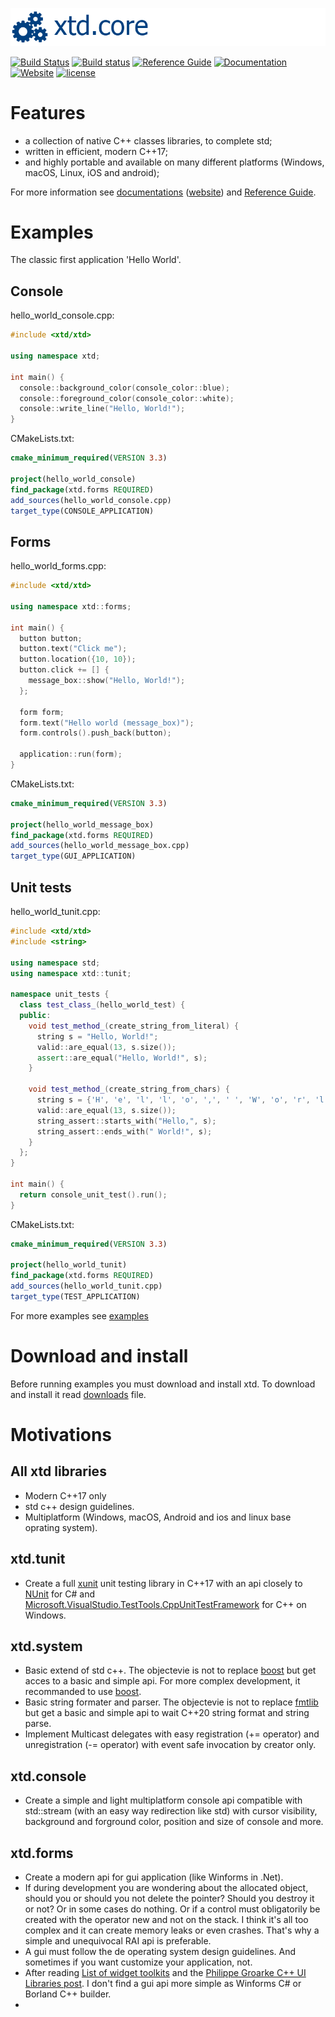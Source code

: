 [![console](docs/pictures/header.png)](https://gammasoft71.wixsite.com/gammasoft)

[![Build Status](https://travis-ci.org/gammasoft71/xtd.svg?branch=master)](https://travis-ci.org/gammasoft71/xtd)
[![Build status](https://ci.appveyor.com/api/projects/status/uqn1xbctwy88eghu?svg=true)](https://ci.appveyor.com/project/gammasoft71/xtd)
[![Reference Guide](https://img.shields.io/badge/code-Reference_Guide-brightgreen.svg)](https://codedocs.xyz/gammasoft71/xtd/)
[![Documentation](https://img.shields.io/badge/wiki-Documentaions-brightgreen.svg)](./docs/home.md)
[![Website](https://img.shields.io/badge/web-gammasoft-brightgreen.svg)](https://gammasoft71.wixsite.com/gammasoft)
[![license](https://img.shields.io/github/license/gammasoft71/xtd.svg)](LICENSE.md)
<!--- 
[![Download xtd](https://img.shields.io/sourceforge/dt/xtdpro.svg)](https://sourceforge.net/projects/xtdpro/files/latest/download)
[![GitHub top language](https://img.shields.io/github/languages/top/gammasoft71/xtd.svg)](README.md)
[![Windows](https://img.shields.io/badge/os-Windows-004080.svg)](README.md)
[![macOS](https://img.shields.io/badge/os-macOS-004080.svg)](README.md)
[![Linux](https://img.shields.io/badge/os-Linux-004080.svg)](README.md)
[![codecov](https://codecov.io/gh/gammasoft71/xtd/branch/master/graph/badge.svg)](https://codecov.io/gh/gammasoft71/xtd)
 --->

# Features

* a collection of native C++ classes libraries, to complete std;
* written in efficient, modern C++17;
* and highly portable and available on many different platforms (Windows, macOS, Linux, iOS and android);

For more information see [documentations](docs/home.md) ([website](https://gammasoft71.wixsite.com/gammasoft)) and [Reference Guide](https://codedocs.xyz/gammasoft71/xtd/).

# Examples

The classic first application 'Hello World'.

## Console

hello_world_console.cpp:

```c++
#include <xtd/xtd>

using namespace xtd;

int main() {
  console::background_color(console_color::blue);
  console::foreground_color(console_color::white);
  console::write_line("Hello, World!");
}
```

CMakeLists.txt:

```cmake
cmake_minimum_required(VERSION 3.3)

project(hello_world_console)
find_package(xtd.forms REQUIRED)
add_sources(hello_world_console.cpp)
target_type(CONSOLE_APPLICATION)
```

## Forms

hello_world_forms.cpp:

```c++
#include <xtd/xtd>

using namespace xtd::forms;

int main() {
  button button;
  button.text("Click me");
  button.location({10, 10});
  button.click += [] {
    message_box::show("Hello, World!");
  };
  
  form form;
  form.text("Hello world (message_box)");
  form.controls().push_back(button);
  
  application::run(form);
}
```

CMakeLists.txt:

```cmake
cmake_minimum_required(VERSION 3.3)

project(hello_world_message_box)
find_package(xtd.forms REQUIRED)
add_sources(hello_world_message_box.cpp)
target_type(GUI_APPLICATION)
```

## Unit tests

hello_world_tunit.cpp:

```c++
#include <xtd/xtd>
#include <string>

using namespace std;
using namespace xtd::tunit;

namespace unit_tests {
  class test_class_(hello_world_test) {
  public:
    void test_method_(create_string_from_literal) {
      string s = "Hello, World!";
      valid::are_equal(13, s.size());
      assert::are_equal("Hello, World!", s);
    }
    
    void test_method_(create_string_from_chars) {
      string s = {'H', 'e', 'l', 'l', 'o', ',', ' ', 'W', 'o', 'r', 'l', 'd', '!'};
      valid::are_equal(13, s.size());
      string_assert::starts_with("Hello,", s);
      string_assert::ends_with(" World!", s);
    }
  };
}

int main() {
  return console_unit_test().run();
}
```

CMakeLists.txt:

```cmake
cmake_minimum_required(VERSION 3.3)

project(hello_world_tunit)
find_package(xtd.forms REQUIRED)
add_sources(hello_world_tunit.cpp)
target_type(TEST_APPLICATION)
```

For more examples see [examples](examples/README.md)

# Download and install

Before running examples you must download and install xtd. To download and install it read [downloads](docs/downloads.md) file.

# Motivations

## All xtd libraries

* Modern C++17 only
* std c++ design guidelines.
* Multiplatform (Windows, macOS, Android and ios and linux base oprating system).

## xtd.tunit

* Create a full [xunit](https://en.wikipedia.org/wiki/XUnit) unit testing library in C++17 with an api closely to [NUnit](https://nunit.org) for C# and [Microsoft.VisualStudio.TestTools.CppUnitTestFramework](https://docs.microsoft.com/en-us/visualstudio/test/microsoft-visualstudio-testtools-cppunittestframework-api-reference?view=vs-2019) for C++ on Windows.

## xtd.system

* Basic extend of std c++. The objectevie is not to replace [boost](https://www.boost.org) but get acces to a basic and simple api. For more complex development, it recommanded to use [boost](https://www.boost.org).
* Basic string formater and parser. The objectevie is not to replace [fmtlib ](https://github.com/fmtlib/fmt) but get a basic and simple api to wait C++20 string format and string parse.
* Implement Multicast delegates with easy registration (+= operator) and unregistration (-= operator) with event safe invocation by creator only.

## xtd.console

* Create a simple and light multiplatform console api compatible with std::stream (with an easy way redirection like std) with cursor visibility, background and forground color, position and size of console and more.

## xtd.forms

* Create a modern api for gui application (like Winforms in .Net).
* If during development you are wondering about the allocated object, should you or should you not delete the pointer? Should you destroy it or not? Or in some cases do nothing. Or if a control must obligatorily be created with the operator new and not on the stack. I think it's all too complex and it can create memory leaks or even crashes.  That's why a simple and unequivocal RAI api is preferable.
* A gui must follow the de operating system design guidelines. And sometimes if you want customize your application, not.
* After reading [List of widget toolkits](https://en.wikipedia.org/wiki/List_of_widget_toolkits) and the [Philippe Groarke C++ UI Libraries post](https://philippegroarke.com/posts/2018/c++_ui_solutions/). I don't find a gui api more simple as Winforms C# or Borland C++ builder.
* 